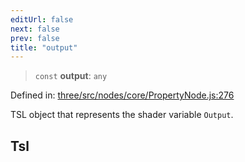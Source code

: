 ```yaml
---
editUrl: false
next: false
prev: false
title: "output"
---
```


> `const` **output**: `any`

Defined in: [three/src/nodes/core/PropertyNode.js:276](https://github.com/DefinitelyMaybe/three-i18n/blob/fa57b79433d1c349ffb23a78727299c8d4190136/three/src/nodes/core/PropertyNode.js#L276)

TSL object that represents the shader variable `Output`.

## Tsl
